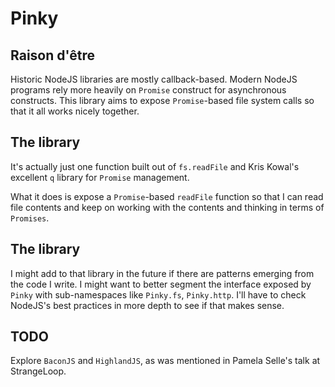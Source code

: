# Pinky

## Raison d'être
Historic NodeJS libraries are mostly callback-based. 
Modern NodeJS programs rely more heavily on `Promise` construct for asynchronous 
constructs. This library aims to expose `Promise`-based file system calls so that
it all works nicely together. 

## The library
It's actually just one function built out of `fs.readFile` and Kris Kowal's excellent `q` 
library for `Promise` management.

What it does is expose a `Promise`-based `readFile` function so that I can read file contents
and keep on working with the contents and thinking in terms of `Promises`.

## The library

I might add to that library in the future if there are patterns emerging from the code I write.
I might want to better segment the interface exposed by `Pinky`  with sub-namespaces like 
`Pinky.fs`, `Pinky.http`. I'll have to check NodeJS's best practices in more depth to see if that
makes sense.

## TODO

Explore `BaconJS` and `HighlandJS`, as was mentioned in Pamela Selle's talk at StrangeLoop.
